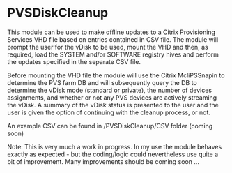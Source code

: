 # PVSDiskCleanup
This module can be used to make offline updates to a Citrix Provisioning Services VHD file based on entries contained in CSV file. The module will prompt the user for the vDisk to be used, mount the VHD and then, as required, load the SYSTEM and/or SOFTWARE registry hives and perform the updates specified in the separate CSV file.

Before mounting the VHD file the module will use the Citrix McliPSSnapin to determine the PVS farm DB and will subsequently query the DB to determine the vDisk mode (standard or private), the number of devices assignments, and whether or not any PVS devices are actively streaming the vDisk. A summary of the vDisk status is presented to the user and the user is given the option of continuing with the cleanup process, or not.

An example CSV can be found in /PVSDiskCleanup/CSV folder (coming soon)

Note: This is very much a work in progress. In my use the module behaves exactly as expected - but the coding/logic could nevertheless use quite a bit of improvement. Many improvements should be coming soon ...


